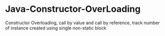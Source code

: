 # Java-Constructor-OverLoading
Constructor Overloading, call by value and call by reference, track number of instance created using single non-static block
